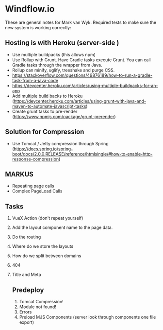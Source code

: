 # Windflow.io
These are general notes for Mark van Wyk. Required tests to make sure the new system is working correctly:

## Hosting is with Heroku (server-side )
* Use multiple buildpacks (this allows npm)
* Use Rollup with Grunt. Have Gradle tasks execute Grunt. You can call Gradle tasks through the wrapper from Java.
* Rollup can minify, uglify, treeshake and purge CSS.
* https://stackoverflow.com/questions/49876189/how-to-run-a-gradle-task-from-a-java-code
* https://devcenter.heroku.com/articles/using-multiple-buildpacks-for-an-app
* Add multiple build backs to Heroku (https://devcenter.heroku.com/articles/using-grunt-with-java-and-maven-to-automate-javascript-tasks)
* Create grunt tasks to pre-render (https://www.npmjs.com/package/grunt-prerender)
 
## Solution for Compression
 - Use Tomcat / Jetty compression through Spring (https://docs.spring.io/spring-boot/docs/2.0.0.RELEASE/reference/htmlsingle/#how-to-enable-http-response-compression)

## MARKUS
 * Repeating page calls
 * Complex PageLoad Calls

## Tasks
1. VueX Action  (don't repeat yourself)
2. Add the layout component name to the page data.
3. Do the routing
4. Where do we store the layouts
5. How do we split between domains
6. 404
7. Title and Meta

   ## Predeploy
   1. Tomcat Compression!
   2. Module not found!
   3. Errors
   4. Preload MJS Components (server look through components one file export)
   

